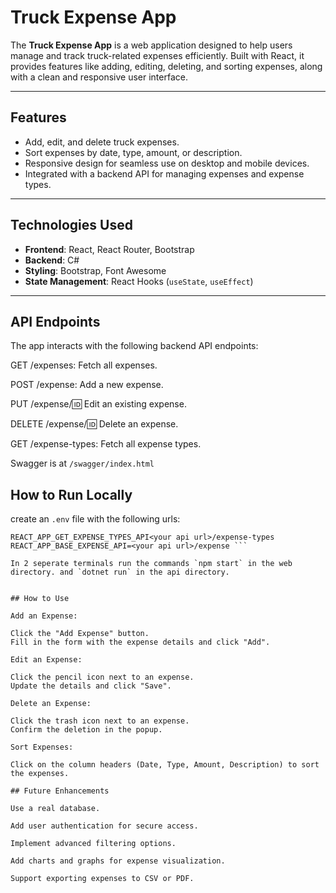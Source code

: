 # Truck Expense App

The **Truck Expense App** is a web application designed to help users manage and track truck-related expenses efficiently. Built with React, it provides features like adding, editing, deleting, and sorting expenses, along with a clean and responsive user interface.

---

## Features

- Add, edit, and delete truck expenses.
- Sort expenses by date, type, amount, or description.
- Responsive design for seamless use on desktop and mobile devices.
- Integrated with a backend API for managing expenses and expense types.

---

## Technologies Used

- **Frontend**: React, React Router, Bootstrap
- **Backend**: C#
- **Styling**: Bootstrap, Font Awesome
- **State Management**: React Hooks (`useState`, `useEffect`)

---


## API Endpoints

The app interacts with the following backend API endpoints:

GET /expenses: Fetch all expenses.

POST /expense: Add a new expense.

PUT /expense/:id: Edit an existing expense.

DELETE /expense/:id: Delete an expense.

GET /expense-types: Fetch all expense types.

Swagger is at `/swagger/index.html`

## How to Run Locally

create an `.env` file with the following urls:

```REACT_APP_SHOW_EXPENSE_API=<your api url>/expenses
REACT_APP_GET_EXPENSE_TYPES_API<your api url>/expense-types
REACT_APP_BASE_EXPENSE_API=<your api url>/expense ```

In 2 seperate terminals run the commands `npm start` in the web directory. and `dotnet run` in the api directory.


## How to Use

Add an Expense:

Click the "Add Expense" button.
Fill in the form with the expense details and click "Add".

Edit an Expense:

Click the pencil icon next to an expense.
Update the details and click "Save".

Delete an Expense:

Click the trash icon next to an expense.
Confirm the deletion in the popup.

Sort Expenses:

Click on the column headers (Date, Type, Amount, Description) to sort the expenses.

## Future Enhancements

Use a real database.

Add user authentication for secure access.

Implement advanced filtering options.

Add charts and graphs for expense visualization.

Support exporting expenses to CSV or PDF.